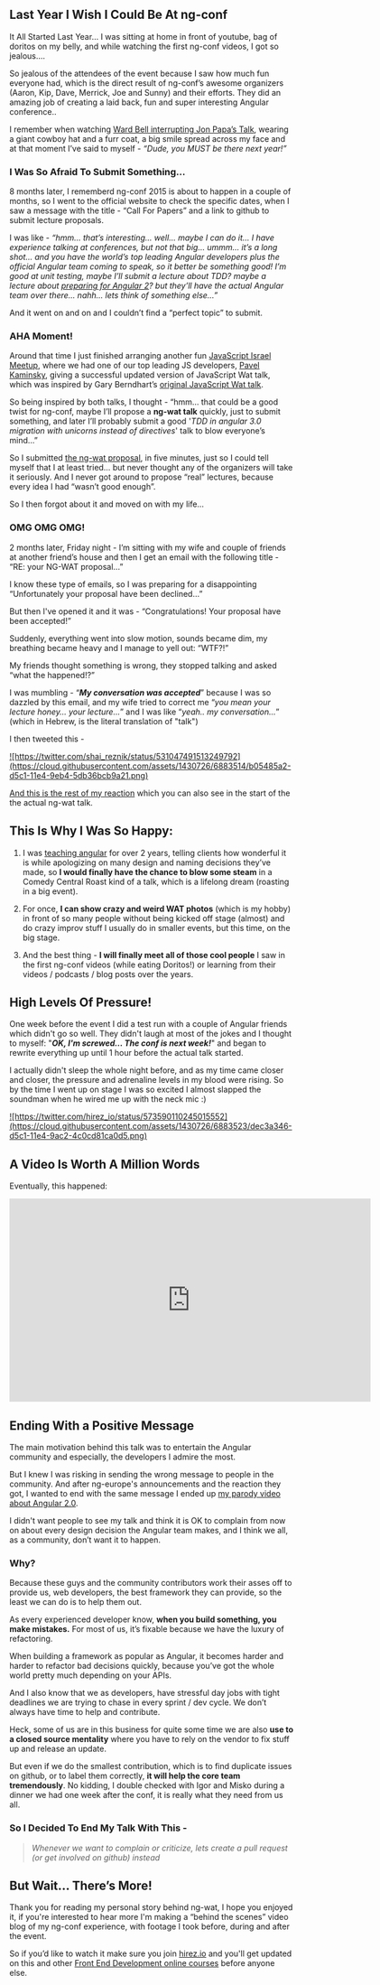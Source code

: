 ## Last Year I Wish I Could Be At ng-conf 

It All Started Last Year...
I was sitting at home in front of youtube, bag of doritos on my belly, and while watching the first ng-conf videos, I got so jealous…. 

So jealous of the attendees of the event because I saw how much fun everyone had, which is the direct result of ng-conf’s awesome organizers (Aaron, Kip, Dave, Merrick, Joe and Sunny) and their efforts. They did an amazing job of creating a laid back, fun and super interesting Angular conference..

I remember when watching [Ward Bell interrupting Jon Papa’s Talk](https://youtu.be/JLij19xbefI?t=7m14s "Jon Papa's ng-conf 2014 lecture"), wearing a giant cowboy hat and a furr coat, a big smile spread across my face and at that moment I’ve said to myself - *“Dude, you MUST be there next year!”*

### I Was So Afraid To Submit Something...

8 months later, I rememberd ng-conf 2015 is about to happen in a couple of months, so I went to the official website to check the specific dates, when I saw a message with the title -  “Call For Papers” and a link to github to submit lecture proposals. 

I was like - *“hmm… that’s interesting… well… maybe I can do it… I have experience talking at conferences, but not that big… ummm… it’s a long shot... and you have the world’s top leading Angular developers plus the official Angular team coming to speak, so it better be something good! 
I’m good at unit testing, maybe I’ll submit a lecture about TDD? maybe a lecture about [preparing for Angular 2](https://www.youtube.com/watch?v=IlBLlWM1dEc "Preparing for angular 2.0")? but they’ll have the actual Angular team over there… nahh… lets think of something else...”*

And it went on and on and I couldn’t find a “perfect topic” to submit.

### AHA Moment!

Around that time I just finished arranging another fun [JavaScript Israel Meetup](http://www.meetup.com/JavaScript-Israel/events/210281282/), where we had one of our top leading JS developers, [Pavel Kaminsky](https://twitter.com/KaminskyPavel), giving a successful updated version of JavaScript Wat talk, which was inspired by Gary Berndhart’s [original JavaScript Wat talk](https://www.destroyallsoftware.com/talks/wat).

So being inspired by both talks, I thought - “hmm… that could be a good twist for ng-conf, maybe I’ll propose a **ng-wat talk** quickly, just to submit something, and later I’ll probably submit a good '*TDD in angular 3.0 migration with unicorns instead of directives*'  talk to blow everyone’s mind…” 

So I submitted [the ng-wat proposal](https://github.com/shairez/submissions-2015/commit/eda35db37b92532e3a88f8b4813cdaeb4c5f60f3), in five minutes, just so I could tell myself that I at least tried… but never thought any of the organizers will take it seriously. And I never got around to propose “real” lectures, because every idea I had “wasn’t good enough”.

So I then forgot about it and moved on with my life…

### OMG OMG OMG!

2 months later, Friday night - I’m sitting with my wife and couple of friends at another friend’s house and then I get an email with the following title -  “RE: your NG-WAT proposal...”

I know these type of emails, so I was preparing for a disappointing “Unfortunately your proposal have been declined…”

But then I've opened it and it was - “Congratulations! Your proposal have been accepted!”

Suddenly, everything went into slow motion, sounds became dim, my breathing became heavy and I manage to yell out: “WTF?!” 

My friends thought something is wrong, they stopped talking and asked “what the happened!?”

I was mumbling - “***My conversation was accepted***” because I was so dazzled by this email, and my wife tried to correct me “*you mean your lecture honey… your lecture...*” and I was like “*yeah.. my conversation...*” (which in Hebrew, is the literal translation of "talk")

I then tweeted this - 

<a href="https://twitter.com/shai_reznik/status/531047491513249792" target="_blank">
![https://twitter.com/shai_reznik/status/531047491513249792](https://cloud.githubusercontent.com/assets/1430726/6883514/b05485a2-d5c1-11e4-9eb4-5db36bcb9a21.png)</a>


[And this is the rest of my reaction](https://www.youtube.com/watch?v=ZUjjA1M69OQ) which you can also see in the start of the the actual ng-wat talk.

## This Is Why I Was So Happy:

1. I was [teaching angular](http://hirez.io) for over 2 years, telling clients how wonderful it is while apologizing on many design and naming decisions they’ve made, so **I would finally have the chance to blow some steam** in a Comedy Central Roast kind of a talk, which is a lifelong dream (roasting in a big event).

2. For once, **I can show crazy and weird WAT photos** (which is my hobby) in front of so many people without being kicked off stage (almost) and do crazy improv stuff I usually do in smaller events, but this time, on the big stage.

3. And the best thing - **I will finally meet all of those cool people** I saw in the first ng-conf videos (while eating Doritos!) or learning from their videos / podcasts / blog posts over the years.


## High Levels Of Pressure!

One week before the event I did a test run with a couple of Angular friends which didn't go so well. They didn't laugh at most of the jokes and I thought to myself: "***OK, I'm screwed... The conf is next week!***" and began to rewrite everything up until 1 hour before the actual talk started.

I actually didn't sleep the whole night before, and as my time came closer and closer, the pressure and adrenaline levels in my blood were rising. So by the time I went up on stage I was so excited I almost slapped the soundman when he wired me up with the neck mic :)

<a href="https://twitter.com/hirez_io/status/573590110245015552" target="_blank">
![https://twitter.com/hirez_io/status/573590110245015552](https://cloud.githubusercontent.com/assets/1430726/6883523/dec3a346-d5c1-11e4-9ac2-4c0cd81ca0d5.png)</a>



## A Video Is Worth A Million Words

Eventually, this happened:

<iframe width="640" height="360" src="https://www.youtube.com/embed/M_Wp-2XA9ZU" frameborder="0" allowfullscreen></iframe>



## Ending With a Positive Message

The main motivation behind this talk was to entertain the Angular community and especially, the developers I admire the most.

But I knew I was risking in sending the wrong message to people in the community. And after ng-europe's announcements and the reaction they got, I wanted to end with the same message I ended up [my parody video about Angular 2.0](https://www.youtube.com/watch?v=aZm3OcApTN4). 

I didn't want people to see my talk and think it is OK to complain from now on about every design decision the Angular team makes, and I think we all, as a community, don’t want it to happen. 

### Why?

Because these guys and the community contributors work their asses off to provide us, web developers, the best framework they can provide, so the least we can do is to help them out.

As every experienced developer know, **when you build something, you make mistakes.** For most of us, it’s fixable because we have the luxury of refactoring.

When building a framework as popular as Angular, it becomes harder and harder to refactor bad decisions quickly, because you’ve got the whole world pretty much depending on your APIs.

And I also know that we as developers, have stressful day jobs with tight deadlines we are trying to chase in every sprint / dev cycle. We don’t always have time to help and contribute.

Heck, some of us are in this business for quite some time we are also **use to a closed source mentality** where you have to rely on the vendor to fix stuff up and release an update.

But even if we do the smallest contribution, which is to find duplicate issues on github, or to label them correctly, **it will help the core team tremendously**. No kidding, I double checked with Igor and Misko during a dinner we had one week after the conf, it is really what they need from us all.

### So I Decided To End My Talk With This - 


> *Whenever we want to complain or criticize, lets create a pull request (or get involved on github) instead*


## But Wait... There’s More!
Thank you for reading my personal story behind ng-wat, I hope you enjoyed it, if you're interested to hear more I'm making a “behind the scenes” video blog of my ng-conf experience, with footage I took before, during and after the event. 

So if you’d like to watch it make sure you join [hirez.io](http://www.hirez.io) and you'll get updated on this and other [Front End Development online courses](http://www.hirez.io) before anyone else. 


